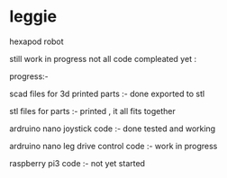 # leggie

hexapod robot

still work in progress not all code compleated yet :

progress:-

scad files for 3d printed parts       :- done exported to stl

stl files for parts                   :- printed , it all fits together

ardruino nano  joystick code          :- done tested and working

ardruino nano  leg drive control code :- work in progress

raspberry pi3 code                    :- not yet started


